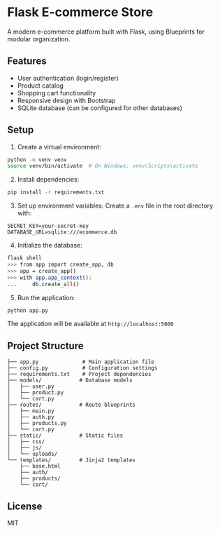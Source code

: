 # Flask E-commerce Store

A modern e-commerce platform built with Flask, using Blueprints for modular organization.

## Features

- User authentication (login/register)
- Product catalog
- Shopping cart functionality
- Responsive design with Bootstrap
- SQLite database (can be configured for other databases)

## Setup

1. Create a virtual environment:
```bash
python -m venv venv
source venv/bin/activate  # On Windows: venv\Scripts\activate
```

2. Install dependencies:
```bash
pip install -r requirements.txt
```

3. Set up environment variables:
Create a `.env` file in the root directory with:
```
SECRET_KEY=your-secret-key
DATABASE_URL=sqlite:///ecommerce.db
```

4. Initialize the database:
```bash
flask shell
>>> from app import create_app, db
>>> app = create_app()
>>> with app.app_context():
...     db.create_all()
```

5. Run the application:
```bash
python app.py
```

The application will be available at `http://localhost:5000`

## Project Structure

```
├── app.py              # Main application file
├── config.py           # Configuration settings
├── requirements.txt    # Project dependencies
├── models/            # Database models
│   ├── user.py
│   ├── product.py
│   └── cart.py
├── routes/            # Route blueprints
│   ├── main.py
│   ├── auth.py
│   ├── products.py
│   └── cart.py
├── static/            # Static files
│   ├── css/
│   ├── js/
│   └── uploads/
└── templates/         # Jinja2 templates
    ├── base.html
    ├── auth/
    ├── products/
    └── cart/
```

## License

MIT 